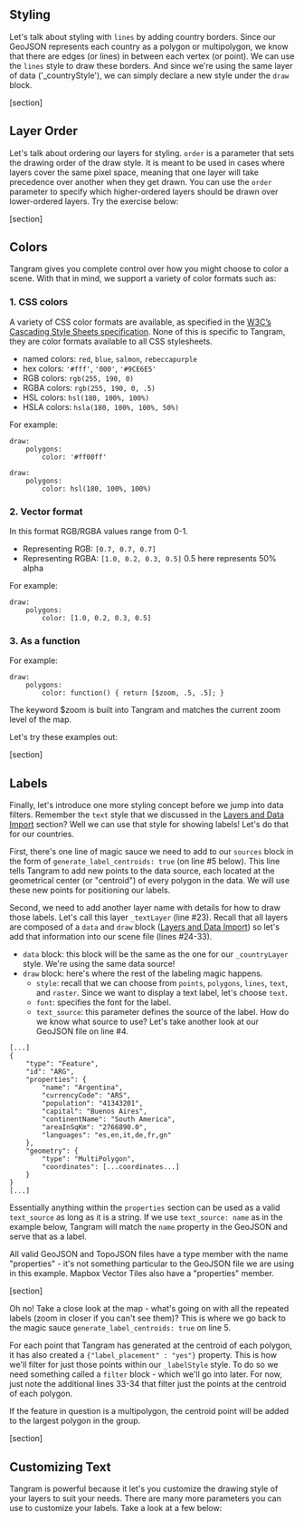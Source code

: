 ## Styling

Let's talk about styling with `lines` by adding country borders. Since our GeoJSON represents each country as a polygon or multipolygon, we know that there are edges (or lines) in between each vertex (or point). We can use the `lines` style to draw these borders. And since we're using the same layer of data ('&#95;countryStyle'), we can simply declare a new style under the `draw` block.

[section]

## Layer Order

Let's talk about ordering our layers for styling. `order` is a parameter that sets the drawing order of the draw style. It is meant to be used in cases where layers cover the same pixel space, meaning that one layer will take precedence over another when they get drawn. You can use the `order` parameter to specify which higher-ordered layers should be drawn over lower-ordered layers. Try the exercise below:

[section]

## Colors

Tangram gives you complete control over how you might choose to color a scene. With that in mind, we support a variety of color formats such as:

### 1. CSS colors

A variety of CSS color formats are available, as specified in the [W3C’s Cascading Style Sheets specification](http://www.w3schools.com/cssref/css_colors_legal.asp). None of this is specific to Tangram, they are color formats available to all CSS stylesheets.

* named colors: `red`, `blue`, `salmon`, `rebeccapurple`
* hex colors: `'#fff'`, `'000'`, `'#9CE6E5'`
* RGB colors: `rgb(255, 190, 0)`
* RGBA colors: `rgb(255, 190, 0, .5)`
* HSL colors: `hsl(180, 100%, 100%)`
* HSLA colors: `hsla(180, 100%, 100%, 50%)`

For example:
<pre class="no-margin"><code class="language-yaml">draw:
    polygons:
        color: '#ff00ff'
</pre></code>
<pre class="no-margin"><code class="language-yaml">draw:
    polygons:
        color: hsl(180, 100%, 100%)
</pre></code>

### 2. Vector format

In this format RGB/RGBA values range from  0-1.

* Representing RGB: `[0.7, 0.7, 0.7]`
* Representing RGBA: `[1.0, 0.2, 0.3, 0.5]` 0.5 here represents 50% alpha

For example:
<pre class="no-margin"><code class="language-yaml">draw:
    polygons:
        color: [1.0, 0.2, 0.3, 0.5]
</pre></code>

### 3. As a function

For example:
<pre class="no-margin"><code class="language-yaml">draw:
    polygons:
        color: function() { return [$zoom, .5, .5]; }
</pre></code>

<div class='alert alert-warning'>
The keyword $zoom is built into Tangram and matches the current zoom level of the map.
</div>

Let's try these examples out:

[section]

## Labels

Finally, let's introduce one more styling concept before we jump into data filters. Remember the `text` style that we discussed in the <a href="/#/minimum-map/min">Layers and Data Import</a> section? Well we can use that style for showing labels! Let's do that for our countries.

First, there's one line of magic sauce we need to add to our `sources` block in the form of `generate_label_centroids: true` (on line #5 below). This line tells Tangram to add new points to the data source, each located at the geometrical center (or "centroid") of every polygon in the data. We will use these new points for positioning our labels.

Second, we need to add another layer name with details for how to draw those labels. Let's call this layer `_textLayer` (line #23). Recall that all layers are composed of a `data` and `draw` block (<a href="/#/minimum-map/min">Layers and Data Import</a>) so let's add that information into our scene file (lines #24-33).

* `data` block: this block will be the same as the one for our `_countryLayer` style. We're using the same data source!
* `draw` block: here's where the rest of the labeling magic happens.
    * `style`: recall that we can choose from `points`, `polygons`, `lines`, `text`, and `raster`. Since we want to display a text label, let's choose `text`.
    * `font`: specifies the font for the label.
    * `text_source`: this parameter defines the source of the label. How do we know what source to use? Let's take another look at our GeoJSON file on line #4.

<pre><code class="language-json">[...]
{
	"type": "Feature",
	"id": "ARG",
	"properties": {
		"name": "Argentina",
        "currencyCode": "ARS",
        "population": "41343201",
        "capital": "Buenos Aires",
        "continentName": "South America",
        "areaInSqKm": "2766890.0",
        "languages": "es,en,it,de,fr,gn"
	},
	"geometry": {
		"type": "MultiPolygon",
		"coordinates": [...coordinates...]
	}
}
[...]
</pre></code>

Essentially anything within the `properties` section can be used as a valid `text_source` as long as it is a string. If we use `text_source: name` as in the example below, Tangram will match the `name` property in the GeoJSON and serve that as a label.

<div class='alert alert-info'>
All valid GeoJSON and TopoJSON files have a type member with the name "properties" - it's not something particular to the GeoJSON file we are using in this example. Mapbox Vector Tiles also have a "properties" member.
</div>

[section]

Oh no! Take a close look at the map - what's going on with all the repeated labels (zoom in closer if you can't see them)? This is where we go back to the magic sauce `generate_label_centroids: true` on line 5.

For each point that Tangram has generated at the centroid of each polygon, it has also created a `{"label_placement" : "yes"}` property. This is how we'll filter for just those points within our `_labelStyle` style. To do so we need something called a `filter` block - which we'll go into later. For now, just note the additional lines 33-34 that filter just the points at the centroid of each polygon.

<div class='alert alert-warning'>
If the feature in question is a multipolygon, the centroid point will be added to the largest polygon in the group.
</div>

[section]

## Customizing Text

Tangram is powerful because it let's you customize the drawing style of your layers to suit your needs. There are many more parameters you can use to customize your labels. Take a look at a few below:
